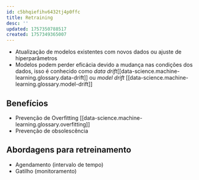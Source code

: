 ```yaml
---
id: c5bhqiefihv6432tj4p0ffc
title: Retraining
desc: ''
updated: 1757350788517
created: 1757349365007
---
```


- Atualização de modelos existentes com novos dados ou ajuste de hiperparâmetros
- Modelos podem perder eficácia devido a mudança nas condições dos dados, isso é conhecido como _data drift_[[data-science.machine-learning.glossary.data-drift]] ou _model drift_ [[data-science.machine-learning.glossary.model-drift]]

## Benefícios

- Prevenção de Overfitting [[data-science.machine-learning.glossary.overfitting]]
- Prevenção de obsolescência

## Abordagens para retreinamento

- Agendamento (intervalo de tempo)
- Gatilho (monitoramento)

